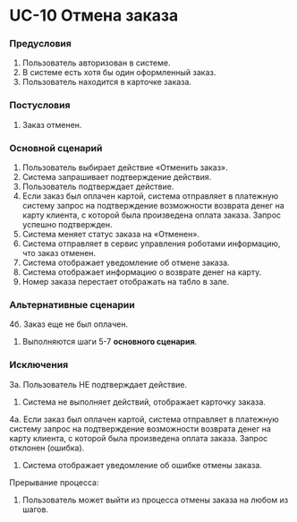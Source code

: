# UC-10 Отмена заказа

### Предусловия

1. Пользователь авторизован в системе.
2. В системе есть хотя бы один оформленный заказ.
3. Пользователь находится в карточке заказа.

### Постусловия

1. Заказ отменен.

### Основной сценарий

1. Пользователь выбирает действие «Отменить заказ».
2. Система запрашивает подтверждение действия.
3. Пользователь подтверждает действие.
4. Если заказ был оплачен картой, система отправляет в платежную систему запрос на подтверждение возможности возврата денег на карту клиента, с которой была произведена оплата заказа. Запрос успешно подтвержден.
5. Система меняет статус заказа на «Отменен».
6. Система отправляет в сервис управления роботами информацию, что заказ отменен.
7. Система отображает уведомление об отмене заказа.
8. Система отображает информацию о возврате денег на карту.
9. Номер заказа перестает отображать на табло в зале.

### Альтернативные сценарии

4б. Заказ еще не был оплачен. 

1. Выполняются шаги 5-7 **основного сценария**.

### Исключения

3а. Пользователь НЕ подтверждает действие.

1. Система не выполняет действий, отображает карточку заказа.

4a. Если заказ был оплачен картой, система отправляет в платежную систему запрос на подтверждение возможности возврата денег на карту клиента, с которой была произведена оплата заказа. Запрос отклонен (ошибка).

1. Система отображает уведомление об ошибке отмены заказа.

Прерывание процесса:

1. Пользователь может выйти из процесса отмены заказа на любом из шагов.